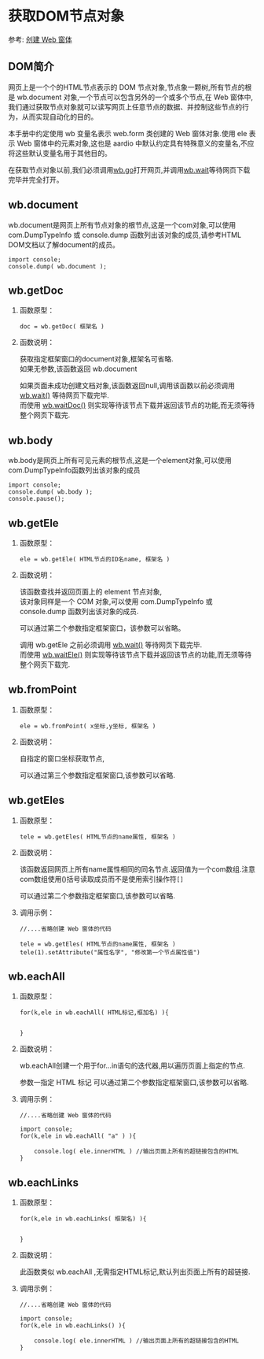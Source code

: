 # 获取DOM节点对象

参考: [创建 Web 窗体](webform.md)   

## DOM简介

网页上是一个个的HTML节点表示的 DOM 节点对象,节点象一颗树,所有节点的根是 wb.document 对象,一个节点可以包含另外的一个或多个节点,在 Web 窗体中,我们通过获取节点对象就可以读写网页上任意节点的数据、并控制这些节点的行为，从而实现自动化的目的。

本手册中约定使用 wb 变量名表示 web.form 类创建的 Web 窗体对象.使用 ele 表示 Web 窗体中的元素对象,这也是 aardio 中默认约定具有特殊意义的变量名,不应将这些默认变量名用于其他目的。

在获取节点对象以前,我们必须调用[wb.go](control.md#go)打开网页,并调用[wb.wait](wait.md#wait)等待网页下载完毕并完全打开。

## wb.document

wb.document是网页上所有节点对象的根节点,这是一个com对象,可以使用 com.DumpTypeInfo 或 console.dump 函数列出该对象的成员,请参考HTML DOM文档以了解document的成员。

```aardio
import console;
console.dump( wb.document );
```

## wb.getDoc

1. 函数原型：   

    `doc = wb.getDoc( 框架名 )`

  
2. 函数说明：   
  
    获取指定框架窗口的document对象,框架名可省略.  
    如果无参数,该函数返回 wb.document

    如果页面未成功创建文档对象,该函数返回null,调用该函数以前必须调用 [wb.wait()](wait.md#wait) 等待网页下载完毕.  
    而使用 [wb.waitDoc()](wait.md#waitDoc) 则实现等待该节点下载并返回该节点的功能,而无须等待整个网页下载完.

## wb.body

wb.body是网页上所有可见元素的根节点,这是一个element对象,可以使用com.DumpTypeInfo函数列出该对象的成员

```aardio
import console; 
console.dump( wb.body );
console.pause();
```

## wb.getEle

1. 函数原型：   

    `ele = wb.getEle( HTML节点的ID名name, 框架名 )`

  
2. 函数说明：   
  
    该函数查找并返回页面上的 element 节点对象,  
    该对象同样是一个 COM 对象,可以使用 com.DumpTypeInfo  或 console.dump 函数列出该对象的成员.

    可以通过第二个参数指定框架窗口，该参数可以省略。 
    
    调用 wb.getEle 之前必须调用 [wb.wait()](wait.md#wait) 等待网页下载完毕.  
    而使用 [wb.waitEle()](wait.md#waitEle) 则实现等待该节点下载并返回该节点的功能,而无须等待整个网页下载完.  

## wb.fromPoint

1. 函数原型：   

    `ele = wb.fromPoint( x坐标,y坐标, 框架名 )`

  
2. 函数说明：   
  
    自指定的窗口坐标获取节点,

    可以通过第三个参数指定框架窗口,该参数可以省略.  

## wb.getEles

1. 函数原型：   

    `tele = wb.getEles( HTML节点的name属性, 框架名 )`

  
2. 函数说明：   
  
    该函数返回网页上所有name属性相同的同名节点.返回值为一个com数组.注意com数组使用()括号读取成员而不是使用索引操作符`[]`  
  
    可以通过第二个参数指定框架窗口,该参数可以省略.

3. 调用示例：   

  
    ```aardio
    //....省略创建 Web 窗体的代码 

    tele = wb.getEles( HTML节点的name属性, 框架名 )
    tele(1).setAttribute("属性名字", "修改第一个节点属性值")
    ```  

## wb.eachAll

1. 函数原型：   

    
    ```aardio
    for(k,ele in wb.eachAll( HTML标记,框加名) ){


    }
    ```  

  
2. 函数说明：   

    wb.eachAll创建一个用于for...in语句的迭代器,用以遍历页面上指定的节点.  

    参数一指定 HTML 标记 可以通过第二个参数指定框架窗口,该参数可以省略.

3. 调用示例：   

  
    ```aardio
    //....省略创建 Web 窗体的代码 

    import console;
    for(k,ele in wb.eachAll( "a" ) ){

        console.log( ele.innerHTML ) //输出页面上所有的超链接包含的HTML
    }
    ```  

## wb.eachLinks

1. 函数原型：   

  
    ```aardio
    for(k,ele in wb.eachLinks( 框架名) ){


    }
    ```  

  
2. 函数说明：   

    此函数类似 wb.eachAll ,无需指定HTML标记,默认列出页面上所有的超链接.

3. 调用示例：   

  
    ```aardio
    //....省略创建 Web 窗体的代码 

    import console;
    for(k,ele in wb.eachLinks() ){

        console.log( ele.innerHTML ) //输出页面上所有的超链接包含的HTML
    }
    ```